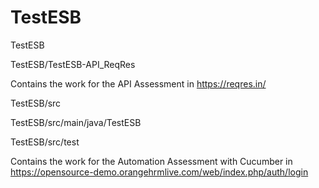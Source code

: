 # TestESB
 TestESB

TestESB/TestESB-API_ReqRes

Contains the work for the API Assessment in https://reqres.in/


TestESB/src

TestESB/src/main/java/TestESB

TestESB/src/test

Contains the work for the Automation Assessment with Cucumber in https://opensource-demo.orangehrmlive.com/web/index.php/auth/login
